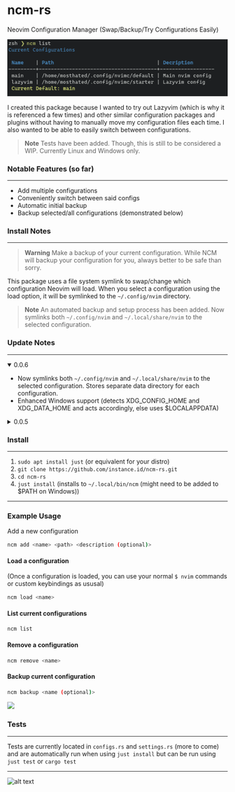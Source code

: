 # ncm-rs

Neovim Configuration Manager (Swap/Backup/Try Configurations Easily)

<img src="media/list_example.png">

I created this package because I wanted to try out Lazyvim (which is why it is referenced a few times) and other similar configuration packages and plugins without having to manually move my configuration files each time. I also wanted to be able to easily switch between configurations.

> **Note**
> Tests have been added. Though, this is still to be considered a WIP. Currently Linux and Windows only.

### Notable Features (so far)

---

- Add multiple configurations
- Conveniently switch between said configs
- Automatic initial backup
- Backup selected/all configurations (demonstrated below)

### Install Notes

---

> **Warning**
> Make a backup of your current configuration. While NCM will backup your configuration for you, always better to be safe than sorry.

This package uses a file system symlink to swap/change which configuration Neovim will load.
When you select a configuration using the load option, it will be symlinked to the `~/.config/nvim` directory.

> **Note**
> An automated backup and setup process has been added.
> Now symlinks both `~/.config/nvim` and `~/.local/share/nvim` to the selected configuration.

### Update Notes

---

<details open>
<summary>0.0.6</summary>

* Now symlinks both `~/.config/nvim` and `~/.local/share/nvim` to the selected configuration. Stores separate data directory for each configuration.  
* Enhanced Windows support (detects XDG_CONFIG_HOME and XDG_DATA_HOME and acts accordingly, else uses $LOCALAPPDATA)  

</details>

<details>
<summary>0.0.5</summary>

* Initial Windows support
* Added `ncm backup` command
* Automated backup and setup process

</details>


### Install

---

1. `sudo apt install just` (or equivalent for your distro)
2. `git clone https://github.com/instance.id/ncm-rs.git`
3. `cd ncm-rs`
4. `just install` (installs to `~/.local/bin/ncm` (might need to be added to $PATH on Windows))

---

### Example Usage

Add a new configuration

```bash
ncm add <name> <path> <description (optional)>
```

#### Load a configuration

(Once a configuration is loaded, you can use your normal `$ nvim` commands or custom keybindings as ususal)

```bash
ncm load <name>
```

#### List current configurations

```bash
ncm list
```

#### Remove a configuration

```bash
ncm remove <name>
```

#### Backup current configuration

```bash
ncm backup <name (optional)> 
```

<img src="media/config_backup.gif" width="700px">

### Tests

---

Tests are currently located in `configs.rs` and `settings.rs` (more to come) and are automatically run when using `just install` but can be run using `just test` or `cargo test`

---

![alt text](https://i.imgur.com/cg5ow2M.png "instance.id")

